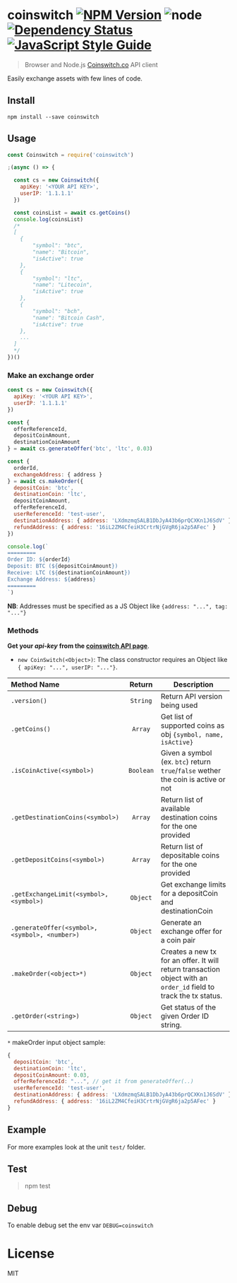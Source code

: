 # coinswitch [![NPM Version](https://img.shields.io/npm/v/coinswitch.svg)](https://www.npmjs.com/package/coinswitch) ![node](https://img.shields.io/node/v/coinswitch.svg) [![Dependency Status](https://david-dm.org/roccomuso/coinswitch.png)](https://david-dm.org/roccomuso/coinswitch) [![JavaScript Style Guide](https://img.shields.io/badge/code_style-standard-brightgreen.svg)](https://standardjs.com)

> Browser and Node.js [Coinswitch.co](https://coinswitch.com) API client

Easily exchange assets with few lines of code.

## Install

    npm install --save coinswitch

## Usage

```javascript
const Coinswitch = require('coinswitch')

;(async () => {

  const cs = new Coinswitch({
    apiKey: '<YOUR API KEY>',
    userIP: '1.1.1.1'
  })

  const coinsList = await cs.getCoins()  
  console.log(coinsList)
  /*
  [
    {
        "symbol": "btc",
        "name": "Bitcoin",
        "isActive": true
    },
    {
        "symbol": "ltc",
        "name": "Litecoin",
        "isActive": true
    },
    {
        "symbol": "bch",
        "name": "Bitcoin Cash",
        "isActive": true
    },
  	...
  ]
  */
})()
```

### Make an exchange order

```javascript
const cs = new Coinswitch({
  apiKey: '<YOUR API KEY>',
  userIP: '1.1.1.1'
})

const {
  offerReferenceId,
  depositCoinAmount,
  destinationCoinAmount
} = await cs.generateOffer('btc', 'ltc', 0.03)

const {
  orderId,
  exchangeAddress: { address }
} = await cs.makeOrder({
  depositCoin: 'btc',
  destinationCoin: 'ltc',
  depositCoinAmount,
  offerReferenceId,
  userReferenceId: 'test-user',
  destinationAddress: { address: 'LXdmzmqSALB1DbJyA43b6prQCXKn1J6SdV' },
  refundAddress: { address: '16iL2ZM4CfeiH3CrtrNjGVgR6ja2p5AFec' }
})

console.log(`
=========
Order ID: ${orderId}
Deposit: BTC (${depositCoinAmount})
Receive: LTC (${destinationCoinAmount})
Exchange Address: ${address}
=========
`)
```

**NB**: Addresses must be specified as a JS Object like `{address: "...", tag: "..."}`

### Methods

**Get your *api-key* from the [coinswitch API page](https://coinswitch.co/site/api)**.

- `new CoinSwitch(<Object>)`: The class constructor requires an Object like `{ apiKey: "...", userIP: "..."}`.

|Method Name|Return|Description|
|:-----|:-----:|-----------|
|`.version()`|`String`|Return API version being used|
|`.getCoins()`|`Array`|Get list of supported coins as obj `{symbol, name, isActive}`|
|`.isCoinActive(<symbol>)`|`Boolean`|Given a symbol (ex. `btc`) return `true`/`false` wether the coin is active or not|
|`.getDestinationCoins(<symbol>)`|`Array`|Return list of available destination coins for the one provided|
|`.getDepositCoins(<symbol>)`|`Array`|Return list of depositable coins for the one provided|
|`.getExchangeLimit(<symbol>, <symbol>)`|`Object`|Get exchange limits for a depositCoin and destinationCoin|
|`.generateOffer(<symbol>, <symbol>, <number>)`|`Object`|Generate an exchange offer for a coin pair|
|`.makeOrder(<object>*)`|`Object`|Creates a new tx for an offer. It will return transaction object with an `order_id` field to track the tx status.|
|`.getOrder(<string>)`|`Object`|Get status of the given Order ID string.|

`*` makeOrder input object sample:

```js
{
  depositCoin: 'btc',
  destinationCoin: 'ltc',
  depositCoinAmount: 0.03,
  offerReferenceId: "...", // get it from generateOffer(..)
  userReferenceId: 'test-user',
  destinationAddress: { address: 'LXdmzmqSALB1DbJyA43b6prQCXKn1J6SdV' },
  refundAddress: { address: '16iL2ZM4CfeiH3CrtrNjGVgR6ja2p5AFec' }
}
```

## Example

For more examples look at the unit `test/` folder.

## Test

> npm test

## Debug

To enable debug set the env var `DEBUG=coinswitch`

# License

MIT

